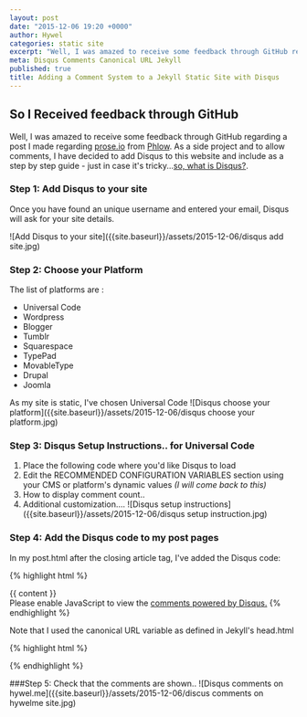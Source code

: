 ```yaml
---
layout: post
date: "2015-12-06 19:20 +0000"
author: Hywel
categories: static site
excerpt: "Well, I was amazed to receive some feedback through GitHub regarding a post I made regarding prose.io from Phlow. As a side project and to allow comments, I have decided to add Disqus to this website and include as a step by step guide - just in case it’s tricky…so, what is Disqus?"
meta: Disqus Comments Canonical URL Jekyll
published: true
title: Adding a Comment System to a Jekyll Static Site with Disqus
---
```



## So I Received feedback through GitHub
Well, I was amazed to receive some feedback through GitHub regarding a post I made regarding [prose.io](http://www.hywel.me/2015/11/23/create-jekyll-static-site-posts-using-proseio.html) from [Phlow](https://github.com/Phlow).  As a side project and to allow comments, I have decided to add Disqus to this website and include as a step by step guide - just in case it's tricky...[so, what is Disqus?](https://help.disqus.com/customer/portal/articles/466179-what-is-disqus-).

### Step 1: Add Disqus to your site
Once you have found an unique username and entered your email, Disqus will ask for your site details.

![Add Disqus to your site]({{site.baseurl}}/assets/2015-12-06/disqus add site.jpg)

### Step 2: Choose your Platform
The list of platforms are :
- Universal Code
- Wordpress
- Blogger
- Tumblr
- Squarespace
- TypePad
- MovableType
- Drupal
- Joomla

As my site is static, I've chosen Universal Code
![Disqus choose your platform]({{site.baseurl}}/assets/2015-12-06/disqus choose your platform.jpg)



### Step 3: Disqus Setup Instructions.. for Universal Code
1. Place the following code where you'd like Disqus to load
2. Edit the RECOMMENDED CONFIGURATION VARIABLES section using your CMS or platform's dynamic values _(I will come back to this)_
3. How to display comment count..
4. Additional customization....
![Disqus setup instructions]({{site.baseurl}}/assets/2015-12-06/disqus setup instruction.jpg)

### Step 4: Add the Disqus code to my post pages
In my post.html after the closing article tag, I've added the Disqus code:

{% highlight html %}
  <article class="post-content">
    {{ content }}
  </article>

<!-- Hywel Start Disqus Comments -->
  <div id="disqus_thread"></div>
  <script>
      /**
       *  RECOMMENDED CONFIGURATION VARIABLES: EDIT AND UNCOMMENT THE SECTION BELOW TO INSERT DYNAMIC VALUES FROM YOUR PLATFORM OR CMS.
       *  LEARN WHY DEFINING THESE VARIABLES IS IMPORTANT: https://disqus.com/admin/universalcode/#configuration-variables
       */
      var disqus_config = function () {
          this.page.url =  "{{ page.url | replace:'index.html','' | prepend: site.baseurl | prepend: site.url }}";  // Replace PAGE_URL with your page's canonical URL variable

          //this.page.identifier = PAGE_IDENTIFIER; // Replace PAGE_IDENTIFIER with your page's unique identifier variable
      };

      (function() {  // DON'T EDIT BELOW THIS LINE
          var d = document, s = d.createElement('script');

          s.src = '//hywelme.disqus.com/embed.js';

          s.setAttribute('data-timestamp', +new Date());
          (d.head || d.body).appendChild(s);
      })();
  </script>
  <noscript>Please enable JavaScript to view the <a href="https://disqus.com/?ref_noscript" rel="nofollow">comments powered by Disqus.</a></noscript>
<!-- Hywel End Disqus Comments -->

</div>
{% endhighlight %}

Note that I used the canonical URL variable as defined in Jekyll's head.html

{% highlight html %}
  <link rel="canonical" href="{{ page.url | replace:'index.html','' | prepend: site.baseurl | prepend: site.url }}">
{% endhighlight %}

###Step 5: Check that the comments are shown..
![Disqus comments on hywel.me]({{site.baseurl}}/assets/2015-12-06/discus comments on hywelme site.jpg)

